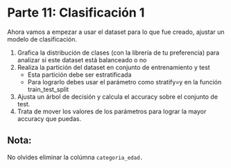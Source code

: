 # Parte 11: Clasificación 1
Ahora vamos a empezar a usar el dataset para lo que fue creado, ajustar un modelo de clasificación.

1. Grafica la distribución de clases (con la librería de tu preferencia) para analizar si este dataset está balanceado o no
2. Realiza la partición del dataset en conjunto de entrenamiento y test
    - Esta partición debe ser estratificada
    - Para lograrlo debes usar el parámetro como stratify=y en la función train_test_split
3. Ajusta un árbol de decisión y calcula el accuracy sobre el conjunto de test.
4. Trata de mover los valores de los parámetros para lograr la mayor accuracy que puedas.

## Nota:
No olvides eliminar la colúmna `categoria_edad.`